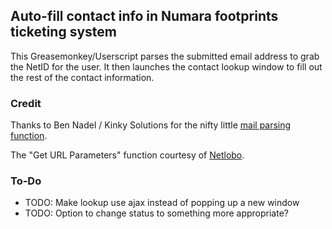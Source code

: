 ## Auto-fill contact info in Numara footprints ticketing system

This Greasemonkey/Userscript parses the submitted email address to grab the NetID for the user. It then launches the contact lookup window to fill out the rest of the contact information.

### Credit

Thanks to Ben Nadel / Kinky Solutions for the nifty little [mail parsing function](http://www.bennadel.com/index.cfm?dax=blog:207.view "Ask Ben: Extracting Parts Of An Email Address In Javascript : Kinky Solutions : A Student's Perspective by Ben Nadel"). 

The "Get URL Parameters" function courtesy of [Netlobo](http://www.netlobo.com/url_query_string_javascript.html "Netlobo.com | Get URL Parameters Using Javascript").

### To-Do

* TODO: Make lookup use ajax instead of popping up a new window
* TODO: Option to change status to something more appropriate? 
